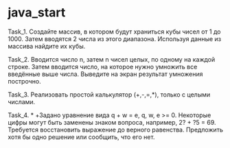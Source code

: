 # java_start

Task_1.
Создайте массив, в котором будут храниться кубы чисел от 1 до 1000. Затем вводятся 2 числа из этого диапазона. Используя данные из массива найдите их кубы.

Task_2.
Вводится число n, затем n чисел целых, по одному на каждой строке. Затем вводится число, на которое нужно умножить все введённые выше числа. Выведите на экран результат умножения построчно.

Task_3.
Реализовать простой калькулятор (+,-,=,*), только с целыми числами.

Task_4. *
+Задано уравнение вида q + w = e, q, w, e >= 0. Некоторые цифры могут быть заменены знаком вопроса, например, 2? + ?5 = 69. Требуется восстановить выражение до верного равенства. Предложить хотя бы одно решение или сообщить, что его нет.
